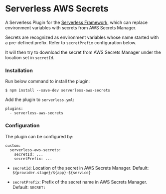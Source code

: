 # Serverless AWS Secrets

A Serverless Plugin for the [Serverless Framework](https://www.serverless.com/), which can replace environment variables with secrets from AWS Secrets Manager.

Secrets are recognized as environment variables whose name started with a pre-defined prefix. Refer to `secretPrefix` configuration below.

It will then try to download the secret from AWS Secrets Manager under the location set in `secretId`.

### Installation

Run below command to install the plugin:

```
$ npm install --save-dev serverless-aws-secrets
```

Add the plugin to `serverless.yml`:

```
plugins:
  - serverless-aws-secrets
```

### Configuration

The plugin can be configured by:

```
custom:
  serverless-aws-secrets:
    secretId: ...
    secretPrefix: ...
```

* `secretId`: Location of the secret in AWS Secrets Manager. Default: `${provider.stage}/${app}-${service}`

* `secretPrefix`: Prefix of the secret name in AWS Secrets Manager. Default: `SECRET:`
